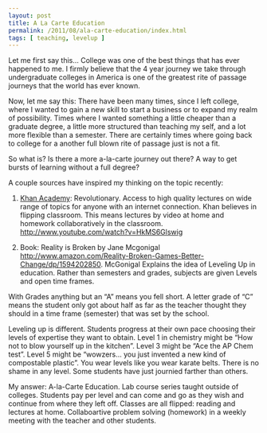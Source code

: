 ```yaml
---
layout: post
title: A La Carte Education 
permalink: /2011/08/ala-carte-education/index.html
tags: [ teaching, levelup ]
---
```


Let me first say this... College was one of the best things that has ever happened to me. I firmly believe that the 4 year journey we take through undergraduate colleges in America is one of the greatest rite of passage journeys that the world has ever known.

Now, let me say this: There have been many times, since I left college, where I wanted to gain a new skill to start a business or to expand my realm of possibility. Times where I wanted something a little cheaper than a graduate degree, a little more structured than teaching my self, and a lot more flexible than a semester. There are certainly times where going back to college for a another full blown rite of passage just is not a fit.

So what is? Is there a more a-la-carte journey out there? A way to get bursts of learning without a full degree?

A couple sources have inspired my thinking on the topic recently:

1) <a href="http://khanacademy.org">Khan Academy</a>: Revolutionary. Access to high quality lectures on wide range of topics for anyone with an internet connection. Khan believes in flipping classroom. This means lectures by video at home and homework collaboratively in the classroom. <a href="http://www.youtube.com/watch?v=HkMS6Glswig">http://www.youtube.com/watch?v=HkMS6Glswig</a>

2) Book: Reality is Broken by Jane Mcgonigal http://www.amazon.com/Reality-Broken-Games-Better-Change/dp/1594202850. McGonigal Explains the idea of Leveling Up in education. Rather than semesters and grades, subjects are given Levels and open time frames.

With Grades anything but an “A” means you fell short. A letter grade of “C” means the student only got about half as far as the teacher thought they should in a time frame (semester) that was set by the school.

Leveling up is different. Students progress at their own pace choosing their levels of expertise they want to obtain. Level 1 in chemistry might be “How not to blow yourself up in the kitchen”. Level 3 might be “Ace the AP Chem test”. Level 5 might be “wowzers... you just invented a new kind of compostable plastic”. You wear levels like you wear karate belts. There is no shame in any level. Some students have just journied farther than others.

My answer: A-la-Carte Education. Lab course series taught outside of colleges. Students pay per level and can come and go as they wish and continue from where they left off. Classes are all flipped: reading and lectures at home. Collaboartive problem solving (homework) in a weekly meeting with the teacher and other students.
